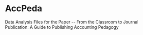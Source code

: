 # AccPeda
Data Analysis Files for the Paper -- From the Classroom to Journal Publication: A Guide to Publishing Accounting Pedagogy
